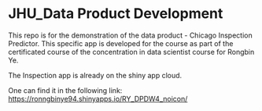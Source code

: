 # JHU_Data Product Development 
This repo is for the demonstration of the data product - Chicago Inspection Predictor. This specific app is developed for the course as part of the certificated course of the concentration in data scientist course for Rongbin Ye. 

The Inspection app is already on the shiny app cloud. 

One can find it in the following link: 
    https://ronngbinye94.shinyapps.io/RY_DPDW4_noicon/
